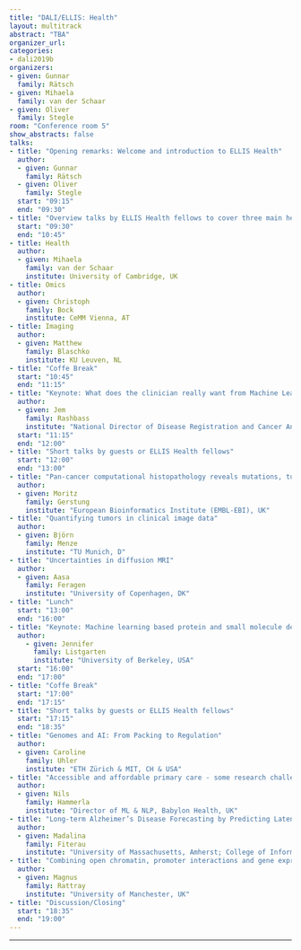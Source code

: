 ```yaml
---
title: "DALI/ELLIS: Health"
layout: multitrack
abstract: "TBA"
organizer_url:
categories:
- dali2019b
organizers:
- given: Gunnar
  family: Rätsch
- given: Mihaela
  family: van der Schaar
- given: Oliver
  family: Stegle
room: "Conference room 5"
show_abstracts: false
talks:
- title: "Opening remarks: Welcome and introduction to ELLIS Health"
  author:
  - given: Gunnar
    family: Rätsch
  - given: Oliver
    family: Stegle
  start: "09:15"
  end: "09:30"
- title: "Overview talks by ELLIS Health fellows to cover three main health application areas"
  start: "09:30"
  end: "10:45"
- title: Health
  author:
  - given: Mihaela
    family: van der Schaar
    institute: University of Cambridge, UK
- title: Omics
  author:
  - given: Christoph
    family: Bock
    institute: CeMM Vienna, AT
- title: Imaging
  author:
  - given: Matthew
    family: Blaschko
    institute: KU Leuven, NL
- title: "Coffe Break"
  start: "10:45"
  end: "11:15"
- title: "Keynote: What does the clinician really want from Machine Learning?"
  author:
  - given: Jem
    family: Rashbass
    institute: "National Director of Disease Registration and Cancer Analysis, UK"
  start: "11:15"
  end: "12:00"
- title: "Short talks by guests or ELLIS Health fellows"
  start: "12:00"
  end: "13:00"
- title: "Pan-cancer computational histopathology reveals mutations, tumor composition and prognosis"
  author:
  - given: Moritz
    family: Gerstung
    institute: "European Bioinformatics Institute (EMBL-EBI), UK"
- title: "Quantifying tumors in clinical image data"
  author:
  - given: Björn
    family: Menze
    institute: "TU Munich, D"
- title: "Uncertainties in diffusion MRI"
  author:
  - given: Aasa
    family: Feragen
    institute: "University of Copenhagen, DK"
- title: "Lunch"
  start: "13:00"
  end: "16:00"
- title: "Keynote: Machine learning based protein and small molecule design"
  author:
    - given: Jennifer
      family: Listgarten
      institute: "University of Berkeley, USA"
  start: "16:00"
  end: "17:00"
- title: "Coffe Break"
  start: "17:00"
  end: "17:15"
- title: "Short talks by guests or ELLIS Health fellows"
  start: "17:15"
  end: "18:35"
- title: "Genomes and AI: From Packing to Regulation"
  author:
  - given: Caroline
    family: Uhler
    institute: "ETH Zürich & MIT, CH & USA"
- title: "Accessible and affordable primary care - some research challenges"
  author:
  - given: Nils
    family: Hammerla
    institute: "Director of ML & NLP, Babylon Health, UK"
- title: "Long-term Alzheimer’s Disease Forecasting by Predicting Latent Representations"
  author:
  - given: Madalina
    family: Fiterau
    institute: "University of Massachusetts, Amherst; College of Information and Computer Sciences, USA"
- title: "Combining open chromatin, promoter interactions and gene expression to link GWAS SNPs with causal genes"
  author:
  - given: Magnus
    family: Rattray
    institute: "University of Manchester, UK"
- title: "Discussion/Closing"
  start: "18:35"
  end: "19:00"
---
```

---
